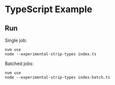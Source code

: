 # TypeScript Example

## Run

Single job:

```
nvm use
node --experimental-strip-types index.ts
```

Batched jobs:

```
nvm use
node --experimental-strip-types index-batch.ts
```

